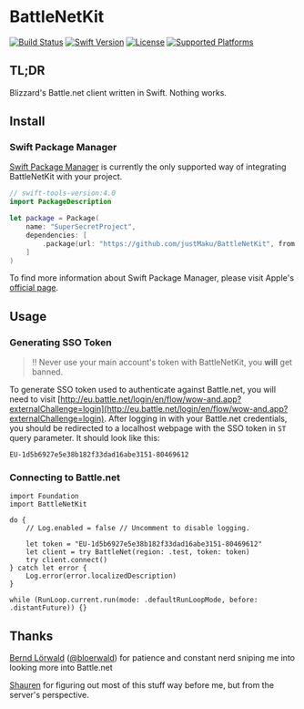 # BattleNetKit

[![Build Status](https://img.shields.io/circleci/project/github/justMaku/BattleNetKit/master.svg?style=flat)]()
[![Swift Version](https://img.shields.io/badge/swift-4.0-orange.svg?style-flat)]()
[![License](https://img.shields.io/github/license/justMaku/BattleNetKit.svg)]()
[![Supported Platforms](https://img.shields.io/badge/platforms-macOS%20%7C%20iOS%20%7C%20watchOS%20%7C%20tvOS%20%7C%20Linux-purple.svg)]()

## TL;DR

Blizzard's Battle.net client written in Swift. Nothing works.

## Install

### Swift Package Manager

[Swift Package Manager](https://github.com/apple/swift-package-manager) is currently the only supported way of integrating BattleNetKit with your project.

```swift
// swift-tools-version:4.0
import PackageDescription

let package = Package(
    name: "SuperSecretProject",
    dependencies: [
        .package(url: "https://github.com/justMaku/BattleNetKit", from: "0.1.0")
    ]
)
```

To find more information about Swift Package Manager, please visit Apple's [official page](https://swift.org/package-manager/).

## Usage

### Generating SSO Token

> ‼️ Never use your main account's token with BattleNetKit, you **will** get banned.

To generate SSO token used to authenticate against Battle.net, you will need to visit [http://eu.battle.net/login/en/flow/wow-and.app?externalChallenge=login](http://eu.battle.net/login/en/flow/wow-and.app?externalChallenge=login). After logging in with your Battle.net credentials, you should be redirected to a localhost webpage with the SSO token in `ST` query parameter. It should look like this: 

```
EU-1d5b6927e5e38b182f33dad16abe3151-80469612
```

### Connecting to Battle.net

```
import Foundation
import BattleNetKit

do {
    // Log.enabled = false // Uncomment to disable logging.
   
    let token = "EU-1d5b6927e5e38b182f33dad16abe3151-80469612" 
    let client = try BattleNet(region: .test, token: token)
    try client.connect()
} catch let error {
    Log.error(error.localizedDescription)
}

while (RunLoop.current.run(mode: .defaultRunLoopMode, before: .distantFuture)) {}
```

## Thanks
[Bernd Lörwald](https://github.com/bloerwald) ([@bloerwald](https://twitter.com/bloerwald)) for patience and constant nerd sniping me into looking more into Battle.net

[Shauren](https://github.com/Shauren) for figuring out most of this stuff way before me, but from the server's perspective.
